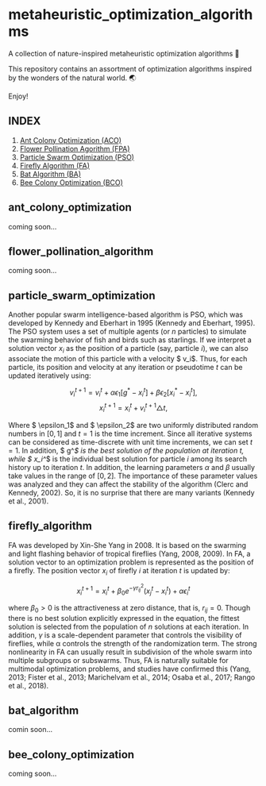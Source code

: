 # metaheuristic_optimization_algorithms
A collection of nature-inspired metaheuristic optimization algorithms 🐜

This repository contains an assortment of optimization algorithms inspired by the wonders of the natural world. 🌏

Enjoy!

## INDEX
1. [Ant Colony Optimization (ACO)](#ant_colony_optimization)
2. [Flower Pollination Agorithm (FPA)](#flower_pollination_algorithm)
3. [Particle Swarm Optimization (PSO)](#particle_swarm_optimization)
4. [Firefly Algorithm (FA)](#firefly_algorithm)
5. [Bat Algorithm (BA)](#bat_alogithm)
6. [Bee Colony Optimization (BCO)](#bee_colony_optimization)

## ant_colony_optimization
coming soon...

## flower_pollination_algorithm
coming soon...

## particle_swarm_optimization
Another popular swarm intelligence-based algorithm is PSO, which was developed by Kennedy and Eberhart in 1995 (Kennedy and Eberhart, 1995). The PSO system uses a set of multiple agents (or $n$ particles) to simulate the swarming behavior of fish and birds such as starlings. If we interpret a solution vector $x_i$ as the position of a particle (say, particle $i$), we can also associate the motion of this particle with a velocity $ v_i$. Thus, for each particle, its position and velocity at any iteration or pseudotime $t$ can be updated iteratively using:

$$\begin{equation}  v_i^{t+1}=v_i^t+\alpha  \epsilon_1[g^*- x_i^t]+\beta  \epsilon_2[x_i^* -  x_i^t],\end{equation}$$
$$\begin{equation} x_i^{t+1}= x_i^t+ v_i^{t+1}\triangle t,\end{equation}$$

Where $ \epsilon_1$ and $ \epsilon_2$ are two uniformly distributed random numbers in $[0,1]$ and $t = 1$ is the time increment. Since all iterative systems can be considered as time-discrete with unit time increments, we can set $t = 1$. In addition, $ g^*$ is the best solution of the population at iteration $t$, while $ x_i^*$ is the individual best solution for particle $i$ among its search history up to iteration $t$. In addition, the learning parameters $α$ and $β$ usually take values in the range of $[0,2]$. The importance of these parameter values was analyzed and they can affect the stability of the algorithm (Clerc and Kennedy, 2002). So, it is no surprise that there are many variants (Kennedy et al., 2001).

## firefly_algorithm
FA was developed by Xin-She Yang in 2008. It is based on the swarming and light flashing behavior of tropical fireflies (Yang, 2008, 2009). In FA, a solution vector to an optimization problem is represented as the position of a firefly. The position vector $x_i$ of firefly $i$ at iteration $t$ is updated by:

$$\begin{equation}  x_i^{t+1}= x_i^t+\beta_0 e^{-\gamma r^2_{ij}}( x_j^t- x_i^t)+\alpha  \epsilon_i^t\end{equation}$$

where $β_0 > 0$ is the attractiveness at zero distance, that is, $r_{ij} = 0$. Though there is no best solution explicitly expressed in the equation, the fittest solution is selected from the population of $n$ solutions at each iteration. In addition, $γ$ is a scale-dependent parameter that controls the visibility of fireflies, while α controls the strength of the randomization term. The strong nonlinearity in FA can usually result in subdivision of the whole swarm into multiple subgroups or subswarms. Thus, FA is naturally suitable for multimodal optimization problems, and studies have confirmed this (Yang, 2013; Fister et al., 2013; Marichelvam et al., 2014; Osaba et al., 2017; Rango et al., 2018).

## bat_algorithm
comin soon...

## bee_colony_optimization
coming soon...
